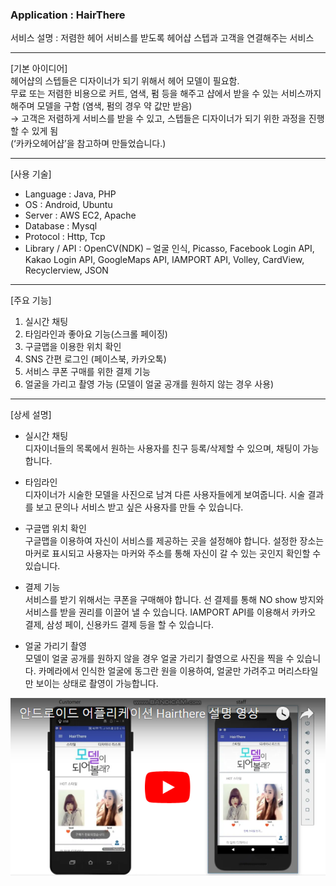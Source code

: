 <h3>Application : HairThere</h3>

서비스 설명 : 저렴한 헤어 서비스를 받도록 헤어샵 스텝과 고객을 연결해주는 서비스

<hr>

[기본 아이디어]<br>
헤어샵의 스텝들은 디자이너가 되기 위해서 헤어 모델이 필요함.<br>
무료 또는 저렴한 비용으로 커트, 염색, 펌 등을 해주고 샵에서 받을 수 있는 서비스까지 해주며 모델을 구함 (염색, 펌의 경우 약 값만 받음)<br>
→ 고객은 저렴하게 서비스를 받을 수 있고, 스텝들은 디자이너가 되기 위한 과정을 진행할 수 있게 됨<br>
(‘카카오헤어샵’을 참고하며 만들었습니다.)<br>

<hr>

[사용 기술]
-	Language : Java, PHP<br>
-	OS : Android, Ubuntu<br>
-	Server : AWS EC2, Apache<br>
-	Database : Mysql<br>
-	Protocol : Http, Tcp<br>
-	Library / API : OpenCV(NDK) – 얼굴 인식, Picasso, Facebook Login API, Kakao Login API, GoogleMaps API, IAMPORT API, Volley, CardView, Recyclerview, JSON

<hr>

[주요 기능]
1.	실시간 채팅<br>
2.	타임라인과 좋아요 기능(스크롤 페이징)<br>
3.	구글맵을 이용한 위치 확인<br>
4.	SNS 간편 로그인 (페이스북, 카카오톡)<br>
5.	서비스 쿠폰 구매를 위한 결제 기능<br>
6.	얼굴을 가리고 촬영 가능 (모델이 얼굴 공개를 원하지 않는 경우 사용)<br>

<hr>

[상세 설명]
-	실시간 채팅<br>
디자이너들의 목록에서 원하는 사용자를 친구 등록/삭제할 수 있으며, 채팅이 가능합니다.<br>

-	타임라인<br>
디자이너가 시술한 모델을 사진으로 남겨 다른 사용자들에게 보여줍니다. 시술 결과를 보고 문의나 서비스 받고 싶은 사용자를 만들 수 있습니다.<br>

-	구글맵 위치 확인<br>
구글맵을 이용하여 자신이 서비스를 제공하는 곳을 설정해야 합니다. 설정한 장소는 마커로 표시되고 사용자는 마커와 주소를 통해 자신이 갈 수 있는 곳인지 확인할 수 있습니다.<br>

-	결제 기능<br>
서비스를 받기 위해서는 쿠폰을 구매해야 합니다. 선 결제를 통해 NO show 방지와 서비스를 받을 권리를 이끌어 낼 수 있습니다. IAMPORT API를 이용해서 카카오 결제, 삼성 페이, 신용카드 결제 등을 할 수 있습니다.<br>

-	얼굴 가리기 촬영<br>
모델이 얼굴 공개를 원하지 않을 경우 얼굴 가리기 촬영으로 사진을 찍을 수 있습니다. 카메라에서 인식한 얼굴에 동그란 원을 이용하여, 얼굴만 가려주고 머리스타일만 보이는 상태로 촬영이 가능합니다.<br>



[![Watch the video](https://github.com/sysout-achieve/Hairtester/blob/master/_include/Hairthere.png)](https://youtu.be/fCtYRn-Uo5w)


